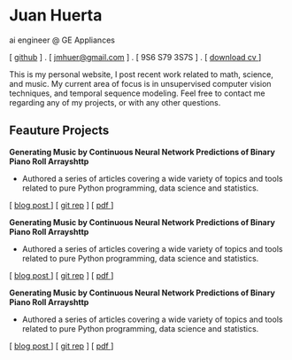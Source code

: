 # Juan Huerta 

ai engineer @ GE Appliances

[ [github](https://github.com/jmhuer) ] . [ jmhuer@gmail.com ] . [ 9S6 S79 3S7S ] . [ [download cv ](http://sdsawtelle.github.io) ]

This is my personal website, I post recent work related to math, science, and music. My current area of focus is in unsupervised computer vision techniques, and temporal sequence modeling. Feel free to contact me regarding any of my projects, or with any other questions.

## Feauture Projects

**Generating Music by Continuous Neural Network Predictions of Binary Piano Roll Arrayshttp**

- Authored a series of articles covering a wide variety of topics and tools related to pure Python programming, data science and statistics.

[ [blog post ](https://github.com/jmhuer) ] [ [git rep](https://github.com/jmhuer) ] [ [pdf ](https://github.com/jmhuer) ]


**Generating Music by Continuous Neural Network Predictions of Binary Piano Roll Arrayshttp**

- Authored a series of articles covering a wide variety of topics and tools related to pure Python programming, data science and statistics.

[ [blog post ](https://github.com/jmhuer) ] [ [git rep](https://github.com/jmhuer) ] [ [pdf ](https://github.com/jmhuer) ]

**Generating Music by Continuous Neural Network Predictions of Binary Piano Roll Arrayshttp**

- Authored a series of articles covering a wide variety of topics and tools related to pure Python programming, data science and statistics.

[ [blog post ](https://github.com/jmhuer) ] [ [git rep](https://github.com/jmhuer) ] [ [pdf ](https://github.com/jmhuer) ]

